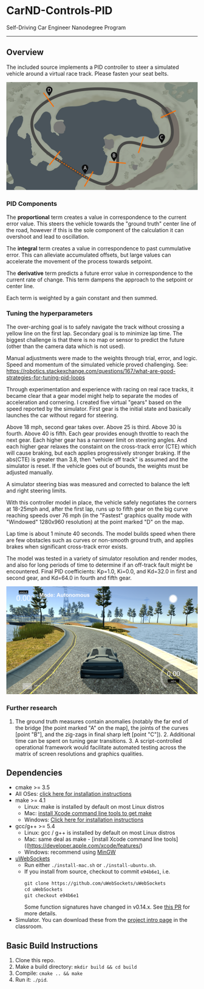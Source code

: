 # CarND-Controls-PID
Self-Driving Car Engineer Nanodegree Program

---

## Overview
The included source implements a PID controller to steer a simulated vehicle around a virtual race track. Please fasten your seat belts.

![Lake Track Map](./images/LakeTrackMap.png "Lake Track Map")

### PID Components

The <b>proportional</b> term creates a value in correspondence to the current error value. This steers the vehicle towards the "ground truth" center line of the road, however if this is the sole component of the calculation it can overshoot and lead to oscillation.

The <b>integral</b> term creates a value in correspondence to past cummulative error. This can alleviate accumulated offsets, but large values can accelerate the movement of the process towards setpoint.

The <b>derivative</b> term predicts a future error value in correspondence to the current rate of change. This term dampens the approach to the setpoint or center line.

Each term is weighted by a gain constant and then summed.

### Tuning the hyperparameters

The over-arching goal is to safely navigate the track without crossing a yellow line on the first lap. Secondary goal is to minimize lap time. The biggest challenge is that there is no map or sensor to predict the future (other than the camera data which is not used).

Manual adjustments were made to the weights through trial, error, and logic. Speed and momentum of the simulated vehicle proved challenging. See: https://robotics.stackexchange.com/questions/167/what-are-good-strategies-for-tuning-pid-loops

Through experimentation and experience with racing on real race tracks, it became clear that a gear model might help to separate the modes of acceleration and cornering. I created five virtual "gears" based on the speed reported by the simulator. First gear is the initial state and basically launches the car without regard for steering.

Above 18 mph, second gear takes over. Above 25 is third. Above 30 is fourth. Above 40 is fifth. Each gear provides enough throttle to reach the next gear. Each higher gear has a narrower limit on steering angles. And each higher gear relaxes the constaint on the cross-track error (CTE) which will cause braking, but each applies progressively stronger braking. If the abs(CTE) is greater than 3.8, then "vehicle off track" is assumed and the simulator is reset. If the vehicle goes out of bounds, the weights must be adjusted manually.

A simulator steering bias was measured and corrected to balance the left and right steering limits.

With this controller model in place, the vehicle safely negotiates the corners at 18-25mph and, after the first lap, runs up to fifth gear on the big curve reaching speeds over 76 mph (in the "Fastest" graphics quality mode with "Windowed" 1280x960 resolution) at the point marked "D" on the map.

Lap time is about 1 minute 40 seconds. The model builds speed when there are few obstacles such as curves or non-smooth ground truth, and applies brakes when significant cross-track error exists.

The model was tested in a variety of simulator resolution and render modes, and also for long periods of time to determine if an off-track fault might be encountered. Final PID coefficients: Kp=1.0, Ki=0.0, and Kd=32.0 in first and second gear, and Kd=64.0 in fourth and fifth gear.

[![Lake Track Video](./images/LakeTrackVideo.png "Lake Track Video")](https://vimeo.com/219612239)

### Further research
1. The ground truth measures contain anomalies (notably the far end of the bridge [the point marked "A" on the map], the joints of the curves [point "B"], and the zig-zags in final sharp left [point "C"]). 2. Additional time can be spent on tuning gear transitions. 3. A script-controlled operational framework would facilitate automated testing across the matrix of screen resolutions and graphics qualities.

## Dependencies

* cmake >= 3.5
 * All OSes: [click here for installation instructions](https://cmake.org/install/)
* make >= 4.1
  * Linux: make is installed by default on most Linux distros
  * Mac: [install Xcode command line tools to get make](https://developer.apple.com/xcode/features/)
  * Windows: [Click here for installation instructions](http://gnuwin32.sourceforge.net/packages/make.htm)
* gcc/g++ >= 5.4
  * Linux: gcc / g++ is installed by default on most Linux distros
  * Mac: same deal as make - [install Xcode command line tools]((https://developer.apple.com/xcode/features/)
  * Windows: recommend using [MinGW](http://www.mingw.org/)
* [uWebSockets](https://github.com/uWebSockets/uWebSockets)
  * Run either `./install-mac.sh` or `./install-ubuntu.sh`.
  * If you install from source, checkout to commit `e94b6e1`, i.e.
    ```
    git clone https://github.com/uWebSockets/uWebSockets 
    cd uWebSockets
    git checkout e94b6e1
    ```
    Some function signatures have changed in v0.14.x. See [this PR](https://github.com/udacity/CarND-MPC-Project/pull/3) for more details.
* Simulator. You can download these from the [project intro page](https://github.com/udacity/self-driving-car-sim/releases) in the classroom.

## Basic Build Instructions

1. Clone this repo.
2. Make a build directory: `mkdir build && cd build`
3. Compile: `cmake .. && make`
4. Run it: `./pid`. 
